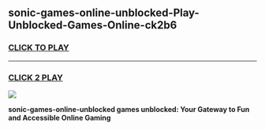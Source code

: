 
## sonic-games-online-unblocked-Play-Unblocked-Games-Online-ck2b6
<h3>
<a href="https://premium76.site?title=sonic-games-online-unblocked&ref=24A">CLICK TO PLAY</a></h3>
<hr>

<h3>
<a href="https://premium76.site?title=sonic-games-online-unblocked&ref=24A">CLICK 2 PLAY</a>
  
</h3>

<a href="https://premium76.site?title=sonic-games-online-unblocked&ref=24A"><img src="https://clearcache.store/games.png"></a>


**sonic-games-online-unblocked games unblocked: Your Gateway to Fun and Accessible Online Gaming**
